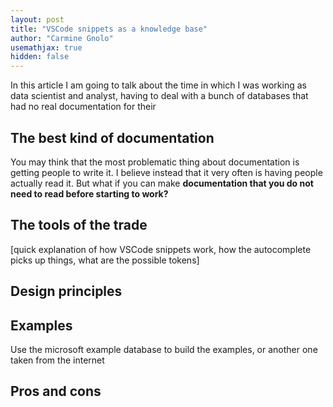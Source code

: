 ```yaml
---
layout: post
title: "VSCode snippets as a knowledge base"
author: "Carmine Gnolo"
usemathjax: true
hidden: false
---
```


In this article I am going to talk about the time in which I was working as data scientist and analyst, having to deal with a bunch of databases that had no real documentation for their 

## The best kind of documentation

You may think that the most problematic thing about documentation is getting people to write it. I believe instead that it very often is having people actually read it. But what if you can make **documentation that you do not need to read before starting to work?** 

## The tools of the trade

[quick explanation of how VSCode snippets work, how the autocomplete picks up things, what are the possible tokens]

## Design principles



## Examples

Use the microsoft example database to build the examples, or another one taken from the internet

## Pros and cons
